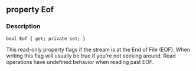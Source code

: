 ## property Eof ##

### Description ###
	bool Eof { get; private set; }
This read-only property flags if the stream is at the End of File (EOF). When writing this flag will usually be true if you're not seeking around. Read operations have undefined behavior when reading past EOF.